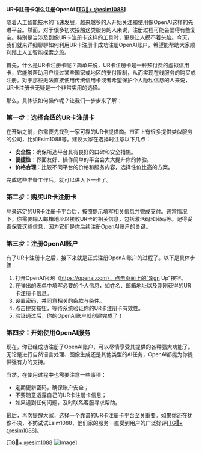 **UR卡註冊卡怎么注册OpenAI [[TG💪+ @esim1088](https://t.me/s/esim1088)]**

随着人工智能技术的飞速发展，越来越多的人开始关注和使用像OpenAI这样的先进平台。然而，对于很多初次接触这类服务的人来说，注册过程可能会显得有些复杂。特别是当涉及到像UR卡注册卡这样的工具时，更是让人摸不着头脑。今天，我们就来详细聊聊如何利用UR卡注册卡成功注册OpenAI账户，希望能帮助大家顺利踏上人工智能探索之旅。

首先，什么是UR卡注册卡呢？简单来说，UR卡注册卡是一种预付费的虚拟信用卡，它能够帮助用户绕过某些国家或地区的支付限制，从而实现在线服务的购买或注册。对于那些无法直接使用传统信用卡或者希望保护个人隐私信息的人来说，UR卡注册卡无疑是一个非常实用的选择。

那么，具体该如何操作呢？让我们一步步来了解：

### 第一步：选择合适的UR卡注册卡

在开始之前，你需要先找到一家可靠的UR卡提供商。市面上有很多提供类似服务的公司，比如Esim1088等。建议大家在选择时注意以下几点：
- **安全性**：确保所选平台具有良好的口碑和安全措施。
- **便捷性**：界面友好、操作简单的平台会大大提升你的体验。
- **价格合理**：比较不同平台的价格和服务内容，选择性价比高的方案。

完成这些准备工作后，就可以进入下一步了。

### 第二步：购买UR卡注册卡

登录选定的UR卡注册卡平台后，按照提示填写相关信息并完成支付。通常情况下，你需要输入邮箱地址以接收UR卡的相关信息，包括激活码和密码等。记得妥善保管这些信息，因为它们是你后续注册OpenAI账户的关键。

### 第三步：注册OpenAI账户

有了UR卡注册卡之后，接下来就是正式注册OpenAI账户的过程了。以下是具体步骤：

1. 打开OpenAI官网（https://openai.com），点击页面上的“Sign Up”按钮。
2. 在弹出的表单中填写必要的个人信息，如姓名、邮箱地址以及刚刚获得的UR卡注册卡信息。
3. 设置密码，并同意相关的条款与条件。
4. 点击提交按钮，等待系统验证你的UR卡注册卡有效性。
5. 验证通过后，你的OpenAI账户就创建完成了！

### 第四步：开始使用OpenAI服务

现在，你已经成功注册了OpenAI账户，可以尽情享受其提供的各种强大功能了。无论是进行自然语言处理、图像生成还是其他类型的AI任务，OpenAI都能为你提供强有力的支持。

当然，在使用过程中也需要注意一些事项：
- 定期更新密码，确保账户安全；
- 不要随意透露自己的UR卡注册卡信息；
- 如果遇到任何问题，及时联系客服寻求帮助。

最后，再次提醒大家，选择一个靠谱的UR卡注册卡平台至关重要。如果你还在犹豫不决，不妨试试Esim1088，他们家的服务一直受到用户的广泛好评[[TG💪+ @esim1088](https://t.me/s/esim1088)]。

[[TG💪+ @esim1088](https://t.me/s/esim1088) ![Image](https://i.postimg.cc/4NQfJmqS/Snipaste-2025-05-13-00-14-12.png)]